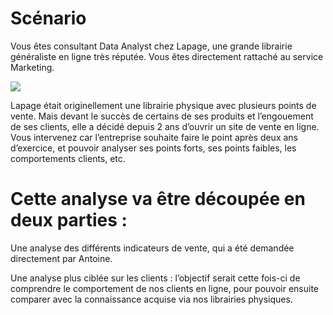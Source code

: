 <h1>Scénario</h1>

Vous êtes consultant Data Analyst chez Lapage, une grande librairie généraliste en ligne très réputée. Vous êtes directement rattaché au service Marketing.

<img src="https://user.oc-static.com/upload/2020/11/23/16061367402655_Capture%20d%E2%80%99e%CC%81cran%202020-11-23%20a%CC%80%2014.05.04.png">

Lapage était originellement une librairie physique avec plusieurs points de vente. Mais devant le succès de certains de ses produits et l’engouement de ses clients, elle a décidé depuis 2 ans d’ouvrir un site de vente en ligne. Vous intervenez car l’entreprise souhaite faire le point après deux ans d’exercice, et pouvoir analyser ses points forts, ses points faibles, les comportements clients, etc.


<h1>Cette analyse va être découpée en deux parties :</h1>

Une analyse des différents indicateurs de vente, qui a été demandée directement par Antoine.

Une analyse plus ciblée sur les clients : l’objectif serait cette fois-ci de comprendre le comportement de nos clients en ligne, pour pouvoir ensuite comparer avec la connaissance acquise via nos librairies physiques.
